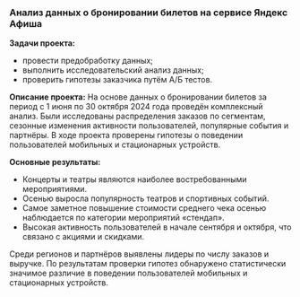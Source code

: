 ### Анализ данных о бронировании билетов на сервисе Яндекс Афиша

**Задачи проекта:**
- провести предобработку данных;
- выполнить исследовательский анализ данных;
- проверить гипотезы заказчика путём А/Б тестов.

**Описание проекта:**
На основе данных о бронировании билетов за период с 1 июня по 30 октября 2024 года проведён комплексный анализ. Были исследованы распределения заказов по сегментам, сезонные изменения активности пользователей, популярные события и партнёры. В ходе проекта проверены гипотезы о поведении пользователей мобильных и стационарных устройств.

**Основные результаты:**
- Концерты и театры являются наиболее востребованными мероприятиями.
- Осенью выросла популярность театров и спортивных событий.
- Самое заметное повышение стоимости среднего чека осенью наблюдается по категории мероприятий «стендап».
- Высокая активность пользователей в начале сентября и октября, что связано с акциями и скидками.

Среди регионов и партнёров выявлены лидеры по числу заказов и выручке. По результатам проверки гипотез обнаружено статистически значимое различие в поведении пользователей мобильных и стационарных устройств.


